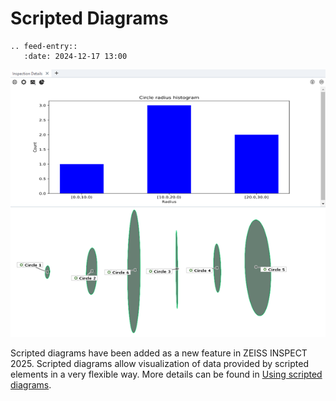 # Scripted Diagrams

```{eval-rst}
.. feed-entry::
   :date: 2024-12-17 13:00
```

![Scripted elements and scripted diagram](assets/scripted_diagram-histogram.png)

Scripted diagrams have been added as a new feature in ZEISS INSPECT 2025. Scripted diagrams allow visualization of data provided by scripted elements in a very flexible way. 
More details can be found in <a href="../howtos/using_scripted_diagrams/using_scripted_diagrams.html">Using scripted diagrams</a>.